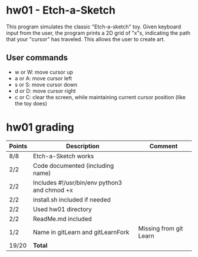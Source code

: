 # hw01 - Etch-a-Sketch
This program simulates the classic "Etch-a-sketch" toy. Given keyboard input from the user, the program prints a 2D grid of "x"s, indicating the path that your "cursor" has traveled. This allows the user to create art.

## User commands
* w or W: move cursor up
* a or A: move cursor left
* s or S: move cursor down
* d or D: move cursor right
* c or C: clear the screen, while maintaining current cursor position (like the toy does)


# hw01 grading

| Points      | Description | Comment
| ----------- | ----------- | -------
|  8/8 | Etch-a-Sketch works | 
|  2/2 | Code documented (including name) |
|  2/2 | Includes #!/usr/bin/env python3 and chmod +x |
|  2/2 | install.sh included if needed |
|  2/2 | Used hw01 directory |
|  2/2 | ReadMe.md included |
|  1/2 | Name in gitLearn and gitLearnFork | Missing from git Learn
| 19/20 | **Total**